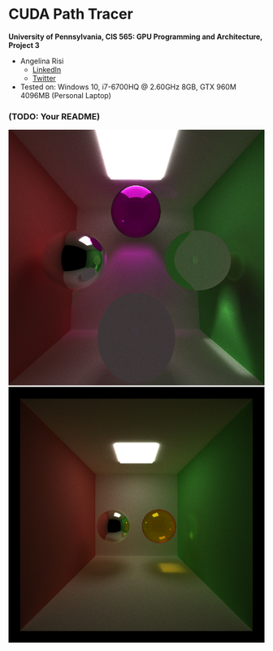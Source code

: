 CUDA Path Tracer
================

**University of Pennsylvania, CIS 565: GPU Programming and Architecture, Project 3**

* Angelina Risi
  * [LinkedIn](www.linkedin.com/in/angelina-risi)
  * [Twitter](https://twitter.com/Angelina_Risi)
* Tested on: Windows 10, i7-6700HQ @ 2.60GHz 8GB, GTX 960M 4096MB (Personal Laptop)

### (TODO: Your README)

![Material Sample Scene](img/SampleScene1.2018-09-30_01-04-41z.2220samp.png)
![Refelction and Refraction](img/ReflectRefractTest684sample.png)
